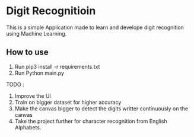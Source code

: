 # Digit Recognitioin

This is a simple Application made to learn and develope digit recognition using Machine Learning.


## How to use
1. Run pip3 install -r requirements.txt
2. Run Python main.py



TODO : 
1. Improve the UI
2. Train on bigger dataset for higher accuracy
3. Make the canvas bigger to detect the digits writter continuously on the canvas
4. Take the project further for character recognition from English Alphabets.
